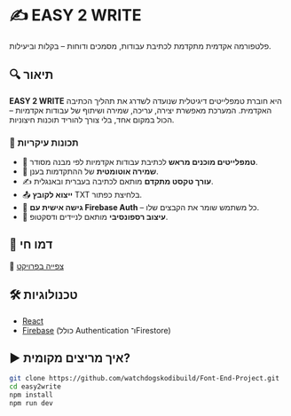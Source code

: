 # ✍️ EASY 2 WRITE

פלטפורמה אקדמית מתקדמת לכתיבת עבודות, מסמכים ודוחות – בקלות וביעילות.

## 🔍 תיאור

**EASY 2 WRITE** היא חוברת טמפלייטים דיגיטלית שנועדה לשדרג את תהליך הכתיבה האקדמית. המערכת מאפשרת יצירה, עריכה, שמירה ושיתוף של עבודות אקדמיות – הכול במקום אחד, בלי צורך להוריד תוכנות חיצוניות.

### 🎯 תכונות עיקריות

- 🧩 **טמפלייטים מוכנים מראש** לכתיבת עבודות אקדמיות לפי מבנה מסודר.
- 💾 **שמירה אוטומטית** של ההתקדמות בענן.
- ✍️ **עורך טקסט מתקדם** מותאם לכתיבה בעברית ובאנגלית.
- 📤 **ייצוא לקובץ** TXT בלחיצת כפתור.
- 🔐 **גישה אישית עם Firebase Auth** – כל משתמש שומר את הקבצים שלו.
- 📱 **עיצוב רספונסיבי** מותאם לניידים ודסקטופ.

## 🚀 דמו חי

🔗 [צפייה בפרויקט](https://final-fe-project.web.app/)

## 🛠️ טכנולוגיות

- [React](https://reactjs.org/)
- [Firebase](https://firebase.google.com/) (כולל Authentication ו־Firestore)

## ▶️ איך מריצים מקומית?

```bash
git clone https://github.com/watchdogskodibuild/Font-End-Project.git
cd easy2write
npm install
npm run dev
